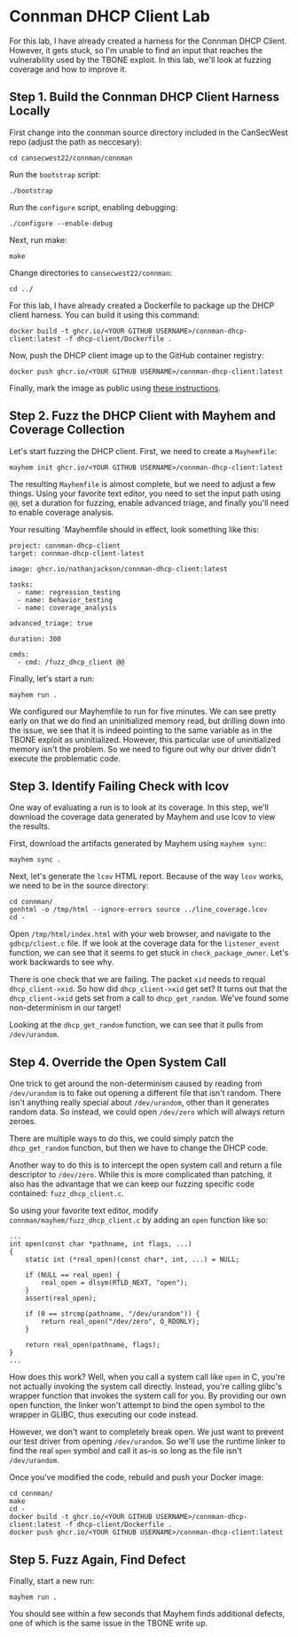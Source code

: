 # Connman DHCP Client Lab

For this lab, I have already created a harness for the Connman DHCP Client. However, it gets stuck, so I'm unable to find an input that reaches the vulnerability used by the TBONE exploit. In this lab, we'll look at fuzzing coverage and how to improve it.

## Step 1. Build the Connman DHCP Client Harness Locally

First change into the connman source directory included in the CanSecWest repo (adjust the path as neccesary):

```
cd cansecwest22/connman/connman
```

Run the `bootstrap` script:

```
./bootstrap
```

Run the `configure` script, enabling debugging:

```
./configure --enable-debug
```

Next, run make:

```
make
```

Change directories to `cansecwest22/connman`:

```
cd ../
```

For this lab, I have already created a Dockerfile to package up the DHCP client harness. You can build it using this command:

```
docker build -t ghcr.io/<YOUR GITHUB USERNAME>/connman-dhcp-client:latest -f dhcp-client/Dockerfile .
```

Now, push the DHCP client image up to the GitHub container registry:

```
docker push ghcr.io/<YOUR GITHUB USERNAME>/connman-dhcp-client:latest
```

Finally, mark the image as public using [these instructions](https://docs.github.com/en/packages/learn-github-packages/configuring-a-packages-access-control-and-visibility#configuring-visibility-of-container-images-for-your-personal-account).

## Step 2. Fuzz the DHCP Client with Mayhem and Coverage Collection

Let's start fuzzing the DHCP client. First, we need to create a `Mayhemfile`:

```
mayhem init ghcr.io/<YOUR GITHUB USERNAME>/connman-dhcp-client:latest
```

The resulting `Mayhemfile` is almost complete, but we need to adjust a few things. Using your favorite text editor, you need to set the input path using `@@`, set a duration for fuzzing, enable advanced triage, and finally you'll need to enable coverage analysis.

Your resulting `Mayhemfile should in effect, look something like this:

```
project: connman-dhcp-client
target: connman-dhcp-client-latest

image: ghcr.io/nathanjackson/connman-dhcp-client:latest

tasks:
  - name: regression_testing
  - name: behavior_testing
  - name: coverage_analysis

advanced_triage: true

duration: 300

cmds:
  - cmd: /fuzz_dhcp_client @@
```

Finally, let's start a run:

```
mayhem run .
```

We configured our Mayhemfile to run for five minutes. We can see pretty early on that we do find an uninitialized memory read, but drilling down into the issue, we see that it is indeed pointing to the same variable as in the TBONE exploit as uninitialized. However, this particular use of uninitialized memory isn't the problem. So we need to figure out why our driver didn't execute the problematic code.

## Step 3. Identify Failing Check with lcov

One way of evaluating a run is to look at its coverage. In this step, we'll download the coverage data generated by Mayhem and use lcov to view the results.

First, download the artifacts generated by Mayhem using `mayhem sync`:

```
mayhem sync .
```

Next, let's generate the `lcov` HTML report. Because of the way `lcov` works, we need to be in the source directory:

```
cd connman/
genhtml -o /tmp/html --ignore-errors source ../line_coverage.lcov
cd -
```

Open `/tmp/html/index.html` with your web browser, and navigate to the `gdhcp/client.c` file. If we look at the coverage data for the `listener_event` function, we can see that it seems to get stuck in `check_package_owner`.  Let's work backwards to see why.

There is one check that we are failing. The packet `xid` needs to requal `dhcp_client->xid`. So how did `dhcp_client->xid` get set? It turns out that the `dhcp_client->xid` gets set from a call to `dhcp_get_random`. We've found some non-determinism in our target!

Looking at the `dhcp_get_random` function, we can see that it pulls from `/dev/urandom`.

## Step 4. Override the Open System Call

One trick to get around the non-determinism caused by reading from `/dev/urandom` is to fake out opening a different file that isn't random. There isn't anything really special about `/dev/urandom`, other than it generates random data. So instead, we could open `/dev/zero` which will always return zeroes.

There are multiple ways to do this, we could simply patch the `dhcp_get_random` function, but then we have to change the DHCP code.

Another way to do this is to intercept the open system call and return a file descriptor to `/dev/zero`. While this is more complicated than patching, it also has the advantage that we can keep our fuzzing specific code contained: `fuzz_dhcp_client.c`.

So using your favorite text editor, modify `connman/mayhem/fuzz_dhcp_client.c` by adding an `open` function like so:

```
...
int open(const char *pathname, int flags, ...)
{
    static int (*real_open)(const char*, int, ...) = NULL;

    if (NULL == real_open) {
        real_open = dlsym(RTLD_NEXT, "open");
    }
    assert(real_open);

    if (0 == strcmp(pathname, "/dev/urandom")) {
        return real_open("/dev/zero", O_RDONLY);
    }

    return real_open(pathname, flags);
}
...
```

How does this work? Well, when you call a system call like `open` in C, you're not actually invoking the system call directly. Instead, you're calling glibc's wrapper function that invokes the system call for you. By providing our own open function, the linker won't attempt to bind the open symbol to the wrapper in GLIBC, thus executing our code instead.

However, we don't want to completely break open. We just want to prevent our test driver from opening `/dev/urandom`. So we'll use the runtime linker to find the real `open` symbol and call it as-is so long as the file isn't `/dev/urandom`.

Once you've modified the code, rebuild and push your Docker image:

```
cd connman/
make
cd -
docker build -t ghcr.io/<YOUR GITHUB USERNAME>/connman-dhcp-client:latest -f dhcp-client/Dockerfile .
docker push ghcr.io/<YOUR GITHUB USERNAME>/connman-dhcp-client:latest
```

## Step 5. Fuzz Again, Find Defect

Finally, start a new run:

```
mayhem run .
```

You should see within a few seconds that Mayhem finds additional defects, one of which is the same issue in the TBONE write up.

